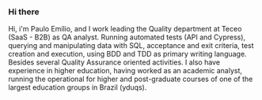 ### Hi there

Hi, i'm Paulo Emílio, and I work leading the Quality department at Teceo (SaaS - B2B) as QA analyst. Running automated tests (API and Cypress), querying and manipulating data with SQL, acceptance and exit criteria, test creation and execution, using BDD and TDD as primary writing language. Besides several Quality Assurance oriented activities. I also have experience in higher education, having worked as an academic analyst, running the operational for higher and post-graduate courses of one of the largest education groups in Brazil (yduqs).
